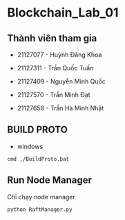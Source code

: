 # Blockchain_Lab_01

## Thành viên tham gia

* 21127077  -   Huỳnh Đăng Khoa

* 21127311  -   Trần Quốc Tuấn

* 21127409  -   Nguyễn Minh Quốc

* 21127570  -   Trần Minh Đạt

* 21127658  -   Trần Hà Minh Nhật

## BUILD PROTO
* windows

```
cmd ./BuildProto.bat
```

## Run Node Manager

Chỉ chạy node manager

```
python RaftManager.py
```